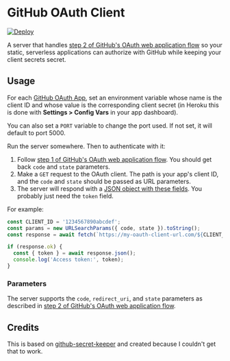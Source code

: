 # GitHub OAuth Client

[![Deploy](https://www.herokucdn.com/deploy/button.png)](https://heroku.com/deploy)

A server that handles [step 2 of GitHub's OAuth web application flow](https://docs.github.com/en/free-pro-team@latest/developers/apps/authorizing-oauth-apps#2-users-are-redirected-back-to-your-site-by-github)
so your static, serverless applications can authorize with GitHub while keeping
your client secrets secret.

## Usage

For each [GitHub OAuth App](https://github.com/settings/developers), set an
environment variable whose name is the client ID and whose value is the
corresponding client secret (in Heroku this is done with
**Settings > Config Vars** in your app dashboard).

You can also set a `PORT` variable to change the port used. If not set, it will
default to port 5000.

Run the server somewhere. Then to authenticate with it:

1. Follow [step 1 of GitHub's OAuth web application flow](https://docs.github.com/en/free-pro-team@latest/developers/apps/authorizing-oauth-apps#web-application-flow).
   You should get back `code` and `state` parameters.
2. Make a `GET` request to the OAuth client. The path is your app's client ID,
   and the `code` and `state` should be passed as URL parameters.
3. The server will respond with a [JSON object with these fields](https://github.com/octokit/auth-oauth-app.js#oauth-access-token-authentication).
   You probably just need the `token` field.

For example:

```js
const CLIENT_ID = '1234567890abcdef';
const params = new URLSearchParams({ code, state }).toString();
const response = await fetch(`https://my-oauth-client-url.com/${CLIENT_ID}?${params}`);

if (response.ok) {
  const { token } = await response.json();
  console.log('Access token:', token);
}
```

### Parameters

The server supports the `code`, `redirect_uri`, and `state` parameters as
described in [step 2 of GitHub's OAuth web application flow](https://docs.github.com/en/free-pro-team@latest/developers/apps/authorizing-oauth-apps#parameters-1).

## Credits

This is based on [github-secret-keeper](https://github.com/HenrikJoreteg/github-secret-keeper)
and created because I couldn't get that to work.
